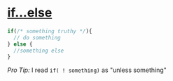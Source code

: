 # [if...else](https://developer.mozilla.org/en-US/docs/Web/JavaScript/Reference/Statements/if...else)

```js
if(/* something truthy */){
  // do something
} else {
  //something else
}
```

*Pro Tip:* I read `if( ! something)` as "unless something"
